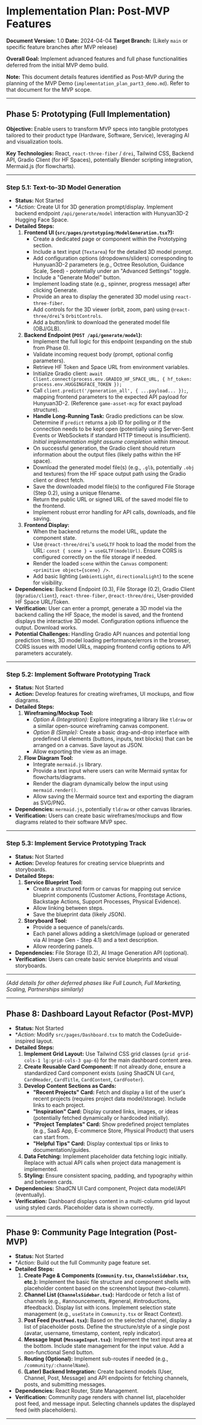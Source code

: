 # Implementation Plan: Post-MVP Features

**Document Version:** 1.0
**Date:** 2024-04-04
**Target Branch:** (Likely `main` or specific feature branches after MVP release)

**Overall Goal:** Implement advanced features and full phase functionalities deferred from the initial MVP demo build.

**Note:** This document details features identified as Post-MVP during the planning of the MVP Demo (`implementation_plan_part3_demo.md`). Refer to that document for the MVP scope.

---

## Phase 5: Prototyping (Full Implementation)

**Objective:** Enable users to transform MVP specs into tangible prototypes tailored to their product type (Hardware, Software, Service), leveraging AI and visualization tools.

**Key Technologies:** React, `react-three-fiber` / `drei`, Tailwind CSS, Backend API, Gradio Client (for HF Spaces), potentially Blender scripting integration, Mermaid.js (for flowcharts).

---

### Step 5.1: Text-to-3D Model Generation

*   **Status:** Not Started
*   **Action:* Create UI for 3D generation prompt/display. Implement backend endpoint `/api/generate/model` interaction with Hunyuan3D-2 Hugging Face Space.
*   **Detailed Steps:**
    1.  **Frontend UI (`src/pages/prototyping/ModelGeneration.tsx`?):**
        *   Create a dedicated page or component within the Prototyping section.
        *   Include a text input (`Textarea`) for the detailed 3D model prompt.
        *   Add configuration options (dropdowns/sliders) corresponding to Hunyuan3D-2 parameters (e.g., Octree Resolution, Guidance Scale, Seed) - potentially under an "Advanced Settings" toggle.
        *   Include a "Generate Model" button.
        *   Implement loading state (e.g., spinner, progress message) after clicking Generate.
        *   Provide an area to display the generated 3D model using `react-three-fiber`.
        *   Add controls for the 3D viewer (orbit, zoom, pan) using `@react-three/drei`'s `OrbitControls`.
        *   Add a button/link to download the generated model file (OBJ/GLB).
    2.  **Backend Endpoint (`POST /api/generate/model`):**
        *   Implement the full logic for this endpoint (expanding on the stub from Phase 0).
        *   Validate incoming request body (prompt, optional config parameters).
        *   Retrieve HF Token and Space URL from environment variables.
        *   Initialize Gradio client: `await Client.connect(process.env.GRADIO_HF_SPACE_URL, { hf_token: process.env.HUGGINGFACE_TOKEN });`
        *   Call `client.predict('/generation_all', { ...payload... });`, mapping frontend parameters to the expected API payload for Hunyuan3D-2. (Reference `game-asset-mcp` for exact payload structure).
        *   **Handle Long-Running Task:** Gradio predictions can be slow. Determine if `predict` returns a job ID for polling or if the connection needs to be kept open (potentially using Server-Sent Events or WebSockets if standard HTTP timeout is insufficient). *Initial implementation might assume completion within timeout.*
        *   On successful generation, the Gradio client should return information about the output files (likely paths within the HF space).
        *   Download the generated model file(s) (e.g., `.glb`, potentially `.obj` and textures) from the HF space output path using the Gradio client or direct fetch.
        *   Save the downloaded model file(s) to the configured File Storage (Step 0.2), using a unique filename.
        *   Return the public URL or signed URL of the saved model file to the frontend.
        *   Implement robust error handling for API calls, downloads, and file saving.
    3.  **Frontend Display:**
        *   When the backend returns the model URL, update the component state.
        *   Use `@react-three/drei`'s `useGLTF` hook to load the model from the URL: `const { scene } = useGLTF(modelUrl)`. Ensure CORS is configured correctly on the file storage if needed.
        *   Render the loaded `scene` within the `Canvas` component: `<primitive object={scene} />`.
        *   Add basic lighting (`ambientLight`, `directionalLight`) to the scene for visibility.
*   **Dependencies:** Backend Endpoint (0.3), File Storage (0.2), Gradio Client (`@gradio/client`), `react-three-fiber`, `@react-three/drei`, User-provided HF Space URL/Token.
*   **Verification:** User can enter a prompt, generate a 3D model via the backend calling the HF Space, the model is saved, and the frontend displays the interactive 3D model. Configuration options influence the output. Download works.
*   **Potential Challenges:** Handling Gradio API nuances and potential long prediction times, 3D model loading performance/errors in the browser, CORS issues with model URLs, mapping frontend config options to API parameters accurately.

---

### Step 5.2: Implement Software Prototyping Track

*   **Status:** Not Started
*   **Action:** Develop features for creating wireframes, UI mockups, and flow diagrams.
*   **Detailed Steps:**
    1.  **Wireframing/Mockup Tool:**
        *   *Option A (Integration):* Explore integrating a library like `tldraw` or a similar open-source wireframing canvas component.
        *   *Option B (Simple):* Create a basic drag-and-drop interface with predefined UI elements (buttons, inputs, text blocks) that can be arranged on a canvas. Save layout as JSON.
        *   Allow exporting the view as an image.
    2.  **Flow Diagram Tool:**
        *   Integrate `mermaid.js` library.
        *   Provide a text input where users can write Mermaid syntax for flowcharts/diagrams.
        *   Render the diagram dynamically below the input using `mermaid.render()`.
        *   Allow saving the Mermaid source text and exporting the diagram as SVG/PNG.
*   **Dependencies:** `mermaid.js`, potentially `tldraw` or other canvas libraries.
*   **Verification:** Users can create basic wireframes/mockups and flow diagrams related to their software MVP spec.

---

### Step 5.3: Implement Service Prototyping Track

*   **Status:** Not Started
*   **Action:** Develop features for creating service blueprints and storyboards.
*   **Detailed Steps:**
    1.  **Service Blueprint Tool:**
        *   Create a structured form or canvas for mapping out service blueprint components (Customer Actions, Frontstage Actions, Backstage Actions, Support Processes, Physical Evidence).
        *   Allow linking between steps.
        *   Save the blueprint data (likely JSON).
    2.  **Storyboard Tool:**
        *   Provide a sequence of panels/cards.
        *   Each panel allows adding a sketch/image (upload or generated via AI Image Gen - Step 4.1) and a text description.
        *   Allow reordering panels.
*   **Dependencies:** File Storage (0.2), AI Image Generation API (optional).
*   **Verification:** Users can create basic service blueprints and visual storyboards.

---

*(Add details for other deferred phases like Full Launch, Full Marketing, Scaling, Partnerships similarly)*

---

## Phase 8: Dashboard Layout Refactor (Post-MVP)

*   **Status:** Not Started
*   **Action:* Modify `src/pages/Dashboard.tsx` to match the CodeGuide-inspired layout.
*   **Detailed Steps:**
    1.  **Implement Grid Layout:** Use Tailwind CSS grid classes (`grid grid-cols-1 lg:grid-cols-3 gap-6`) for the main dashboard content area.
    2.  **Create Reusable Card Component:** If not already done, ensure a standardized Card component exists (using ShadCN UI `Card`, `CardHeader`, `CardTitle`, `CardContent`, `CardFooter`).
    3.  **Develop Content Sections as Cards:**
        *   **"Recent Projects" Card:** Fetch and display a list of the user's recent projects (requires project data model/storage). Include links to each project.
        *   **"Inspiration" Card:** Display curated links, images, or ideas (potentially fetched dynamically or hardcoded initially).
        *   **"Project Templates" Card:** Show predefined project templates (e.g., SaaS App, E-commerce Store, Physical Product) that users can start from.
        *   **"Helpful Tips" Card:** Display contextual tips or links to documentation/guides.
    4.  **Data Fetching:** Implement placeholder data fetching logic initially. Replace with actual API calls when project data management is implemented.
    5.  **Styling:** Ensure consistent spacing, padding, and typography within and between cards.
*   **Dependencies:** ShadCN UI Card component, Project data model/API (eventually).
*   **Verification:** Dashboard displays content in a multi-column grid layout using styled cards. Placeholder data is shown correctly.

---

## Phase 9: Community Page Integration (Post-MVP)

*   **Status:** Not Started
*   **Action:* Build out the full Community page feature set.
*   **Detailed Steps:**
    1.  **Create Page & Components (`Community.tsx`, `ChannelsSidebar.tsx`, etc.):** Implement the basic file structure and component shells with placeholder content based on the screenshot layout (two-column).
    2.  **Channel List (`ChannelsSidebar.tsx`):** Hardcode or fetch a list of channels (e.g., #announcements, #general, #introductions, #feedback). Display list with icons. Implement selection state management (e.g., `useState` in `Community.tsx` or React Context).
    3.  **Post Feed (`PostFeed.tsx`):** Based on the selected channel, display a list of placeholder posts. Define the structure/style of a single post (avatar, username, timestamp, content, reply indicator).
    4.  **Message Input (`MessageInput.tsx`):** Implement the text input area at the bottom. Include state management for the input value. Add a non-functional Send button.
    5.  **Routing (Optional):** Implement sub-routes if needed (e.g., `/community/:channelName`).
    6.  **(Later) Backend Integration:** Create backend models (User, Channel, Post, Message) and API endpoints for fetching channels, posts, and submitting messages.
*   **Dependencies:** React Router, State Management.
*   **Verification:** Community page renders with channel list, placeholder post feed, and message input. Selecting channels updates the displayed feed (with placeholders).

--- 